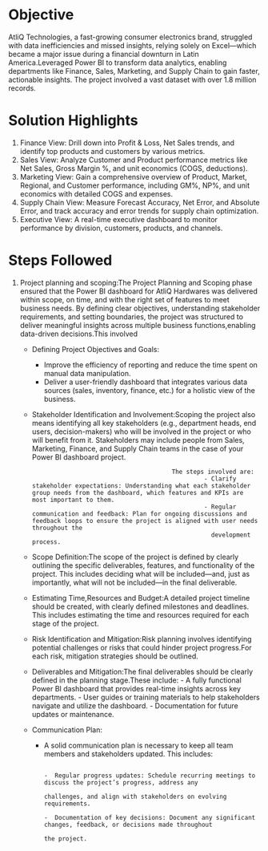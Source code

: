 # Objective
AtliQ Technologies, a fast-growing consumer electronics brand, struggled with data inefficiencies and missed insights, relying solely on Excel—which became a major issue during a financial downturn in Latin America.Leveraged Power BI to transform data analytics, enabling departments like Finance, Sales, Marketing, and Supply Chain to gain faster, actionable insights. The project involved a vast dataset with over 1.8 million records.

# Solution Highlights
1. Finance View: Drill down into Profit & Loss, Net Sales trends, and identify top products and customers by various metrics.
2. Sales View: Analyze Customer and Product performance metrics like Net Sales, Gross Margin %, and unit economics (COGS, deductions).
3. Marketing View: Gain a comprehensive overview of Product, Market, Regional, and Customer performance, including GM%, NP%, and unit economics with detailed COGS and expenses.
4. Supply Chain View: Measure Forecast Accuracy, Net Error, and Absolute Error, and track accuracy and error trends for supply chain optimization.
5. Executive View: A real-time executive dashboard to monitor performance by division, customers, products, and channels.

# Steps Followed
1. Project planning and scoping:The Project Planning and Scoping phase ensured that the Power BI dashboard for AtliQ Hardwares was delivered within scope, on time, and with the right set of features to meet 
   business needs. By defining clear objectives, understanding stakeholder requirements, and setting boundaries, the project was structured to deliver meaningful insights across multiple business 
   functions,enabling data-driven decisions.This involved
    - Defining Project Objectives and Goals:
         - Improve the efficiency of reporting and reduce the time spent on manual data manipulation.
         - Deliver a user-friendly dashboard that integrates various data sources (sales, inventory, finance, etc.) for a holistic view of the business.
           
    - Stakeholder Identification and Involvement:Scoping the project also means identifying all key stakeholders (e.g., department heads, end users, decision-makers) who will be involved in the project or who 
                                                 will benefit from it. Stakeholders may include people from Sales, Marketing, Finance, and Supply Chain teams in the case of your Power BI dashboard project.
      
                                                 The steps involved are:
                                                          - Clarify stakeholder expectations: Understanding what each stakeholder group needs from the dashboard, which features and KPIs are most important to them.
                                                          - Regular communication and feedback: Plan for ongoing discussions and feedback loops to ensure the project is aligned with user needs throughout the 
                                                            development process.
      
    - Scope Definition:The scope of the project is defined by clearly outlining the specific deliverables, features, and functionality of the project. This includes deciding what will be included—and, just as 
                       importantly, what will not be included—in the final deliverable.
      
    - Estimating Time,Resources and Budget:A detailed project timeline should be created, with clearly defined milestones and deadlines. This includes estimating the time and resources required for each stage of 
                                           the project.
      
    - Risk Identification and Mitigation:Risk planning involves identifying potential challenges or risks that could hinder project progress.For each risk, mitigation strategies should be outlined.
  
    - Deliverables and Mitigation:The final deliverables should be clearly defined in the planning stage.These include:
                                    - A fully functional Power BI dashboard that provides real-time insights across key departments.
                                    - User guides or training materials to help stakeholders navigate and utilize the dashboard.
                                    - Documentation for future updates or maintenance.

    - Communication Plan:
        - A solid communication plan is necessary to keep all team members and stakeholders updated. This includes:
          
                                                                                                         -  Regular progress updates: Schedule recurring meetings to discuss the project’s progress, address any 
                                                                                                            challenges, and align with stakeholders on evolving requirements.
                                                                                                         -  Documentation of key decisions: Document any significant changes, feedback, or decisions made throughout 
                                                                                                            the project.
      
